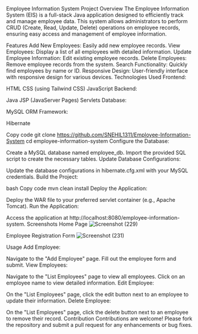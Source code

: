 Employee Information System
Project Overview
The Employee Information System (EIS) is a full-stack Java application designed to efficiently track and manage employee data. This system allows administrators to perform CRUD (Create, Read, Update, Delete) operations on employee records, ensuring easy access and management of employee information.

Features
Add New Employees: Easily add new employee records.
View Employees: Display a list of all employees with detailed information.
Update Employee Information: Edit existing employee records.
Delete Employees: Remove employee records from the system.
Search Functionality: Quickly find employees by name or ID.
Responsive Design: User-friendly interface with responsive design for various devices.
Technologies Used
Frontend:

HTML
CSS (using Tailwind CSS)
JavaScript
Backend:

Java
JSP (JavaServer Pages)
Servlets
Database:

MySQL
ORM Framework:

Hibernate

Copy code
git clone https://github.com/SNEHIL1311/Employee-Information-System
cd employee-information-system
Configure the Database:

Create a MySQL database named employee_db.
Import the provided SQL script to create the necessary tables.
Update Database Configurations:

Update the database configurations in hibernate.cfg.xml with your MySQL credentials.
Build the Project:

bash
Copy code
mvn clean install
Deploy the Application:

Deploy the WAR file to your preferred servlet container (e.g., Apache Tomcat).
Run the Application:

Access the application at http://localhost:8080/employee-information-system.
Screenshots
Home Page
![Screenshot (229)](https://github.com/user-attachments/assets/97e5755c-0aa6-41a9-9031-ed8c51d95ed1)


Employee Registration Form
![Screenshot (231)](https://github.com/user-attachments/assets/32a16ff8-e111-40a1-8881-22689ebba312)



Usage
Add Employee:

Navigate to the "Add Employee" page.
Fill out the employee form and submit.
View Employees:

Navigate to the "List Employees" page to view all employees.
Click on an employee name to view detailed information.
Edit Employee:

On the "List Employees" page, click the edit button next to an employee to update their information.
Delete Employee:

On the "List Employees" page, click the delete button next to an employee to remove their record.
Contribution
Contributions are welcome! Please fork the repository and submit a pull request for any enhancements or bug fixes.
